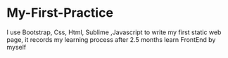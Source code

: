# My-First-Practice
I use Bootstrap, Css, Html, Sublime ,Javascript to write my first static web page, it records my learning process after 2.5 months learn FrontEnd by myself
